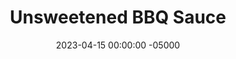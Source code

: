 ---
layout: post
title:  "Unsweetened BBQ Sauce"
date:   2023-04-15 00:00:00 -05000
categories: 
- Recipes
- Savory Sauces
permalink: /recipes/bbq-sauce
image: /assets/Food/Savory Sauces/BBQ/bbq.jpg
ing: bbq-ing
facts: bbq-facts
section1: 
start2: 
section2: 
start3: 
section3: 
start4: 
section4: 
start5: 
section5: 
Prep: 5
Rest: 
Cook: 60
Source1: 
Source2: 
whisk: https://s.samsungfood.com/3Llgd
tags: 
- barbeque sauce
- bbq sauce
- unsweetened
- sugar free
- crushed tomato
- tomatoes
- chili powder
- paprika
- sauce
- meatloaf
- ketchup
- spread
- vic
Description: Most commercial BBQ sauces are loaded with high fructose corn syrup, making them insanely sweet and super bad for you. I prefer to keep mine fully unsweetened, but for a sweeter taste, you can add a little of any sweetener you desire.  If you instead want some ketchup, you should see my <a href="/recipes/ketchup">Date Sweetened Ketchup</a>
Instructions: 
- Add all ingredients to a medium saucepan over medium low heat. For some mild sweetness, optionally add some sugar free syrup. Let simmer for about an hour (covered), then transfer to an airtight container in the fridge<br><br>

- I love to use my BBQ sauce in my <a href="pulled-chicken">BBQ Pulled Chicken and Coleslaw</a>, <a href="bbq-meatloaf">Classic BBQ Meatloaf and Lemon Roasted Broccoli</a>, and <a href="kale">Bean Kaled by Cheese</a>
---